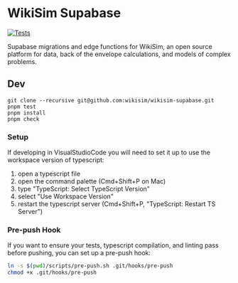 
# WikiSim Supabase

[![Tests](https://github.com/wikisim/wikisim-supabase/actions/workflows/run_tests.yaml/badge.svg)](https://github.com/wikisim/wikisim-supabase/actions/workflows/run_tests.yaml)


Supabase migrations and edge functions for WikiSim, an open source platform for data, back of the envelope calculations, and models of complex problems.

## Dev

    git clone --recursive git@github.com:wikisim/wikisim-supabase.git
    pnpm test
    pnpm install
    pnpm check

### Setup

If developing in VisualStudioCode you will need to set it up to use the workspace
version of typescript:
1. open a typescript file
2. open the command palette (Cmd+Shift+P on Mac)
3. type "TypeScript: Select TypeScript Version"
4. select "Use Workspace Version"
5. restart the typescript server (Cmd+Shift+P, "TypeScript: Restart TS Server")

### Pre-push Hook

If you want to ensure your tests, typescript compilation, and linting pass before pushing, you can set up a pre-push hook:
```bash
ln -s $(pwd)/scripts/pre-push.sh .git/hooks/pre-push
chmod +x .git/hooks/pre-push
```
